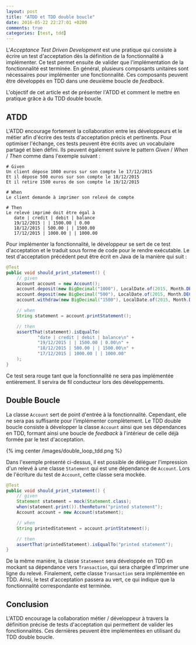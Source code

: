 ```yaml
---
layout: post
title: "ATDD et TDD double boucle"
date: 2016-05-22 22:27:01 +0200
comments: true
categories: [test, tdd]
---
```


L'_Acceptance Test Driven Development_ est une pratique qui consiste à écrire un test d'acceptation dès la définition de la fonctionnalité à implémenter. Ce test permet ensuite de valider que l'implémentation de la fonctionnalité est terminée. En général, plusieurs composants unitaires sont nécessaires pour implémenter une fonctionnalité. Ces composants peuvent être développés en TDD dans une deuxième boucle de _feedback_.

L'objectif de cet article est de présenter l'ATDD et comment le mettre en pratique grâce à du TDD double boucle.

<!-- more -->

## ATDD

L'ATDD encourage fortement la collaboration entre les développeurs et le métier afin d'écrire des tests d'acceptation précis et pertinents. Pour optimiser l'échange, ces tests peuvent être écrits avec un vocabulaire partagé et bien défini. Ils peuvent également suivre le pattern _Given_ / _When_ / _Then_ comme dans l'exemple suivant :

```
# Given
Un client dépose 1000 euros sur son compte le 17/12/2015
Et il dépose 500 euros sur son compte le 18/12/2015
Et il retire 1500 euros de son compte le 19/12/2015

# When
Le client demande à imprimer son relevé de compte

# Then
Le relevé imprimé doit être égal à
   date | credit | debit | balance
   19/12/2015 | | 1500.00 | 0.00
   18/12/2015 | 500.00 | | 1500.00
   17/12/2015 | 1000.00 | | 1000.00
```

Pour implémenter la fonctionnalité, le développeur se sert de ce test d'acceptation et le traduit sous forme de code pour le rendre exécutable. Le test d'acceptation précédent peut être écrit en Java de la manière qui suit :

```java
@Test
public void should_print_statement() {
    // given
    Account account = new Account();
    account.deposit(new BigDecimal("1000"), LocalDate.of(2015, Month.DECEMBER, 17));
    account.deposit(new BigDecimal("500"), LocalDate.of(2015, Month.DECEMBER, 18));
    account.withdraw(new BigDecimal("1500"), LocalDate.of(2015, Month.DECEMBER, 19));

    // when
    String statement = account.printStatement();

    // then
    assertThat(statement).isEqualTo(
            "date | credit | debit | balance\n" +
            "19/12/2015 | | 1500.00 | 0.00\n" +
            "18/12/2015 | 500.00 | | 1500.00\n" +
            "17/12/2015 | 1000.00 | | 1000.00"
    );
}
```

Ce test sera rouge tant que la fonctionnalité ne sera pas implémentée entièrement. Il servira de fil conducteur lors des développements.

## Double Boucle

La classe `Account` sert de point d'entrée à la fonctionnalité. Cependant, elle ne sera pas suffisante pour l'implémenter complètement. Le TDD double boucle consiste à développer la classe `Account` ainsi que ses dépendances en TDD, formant ainsi une boucle de _feedback_ à l'intérieur de celle déjà formée par le test d'acceptation.

{% img center /images/double_loop_tdd.png %}

Dans l'exemple présenté ci-dessus, il est possible de déléguer l'impression d'un relevé à une classe `Statement` qui est une dépendance de `Account`. Lors de l'écriture du test de `Account`, cette classe sera mockée.

```java
@Test
public void should_print_statement() {
    // given
    Statement statement = mock(Statement.class);
    when(statement.print()).thenReturn("printed statement");
    Account account = new Account(statement);

    // when
    String printedStatement = account.printStatement();

    // then
    assertThat(printedStatement).isEqualTo("printed statement");
}
```

De la même manière, la classe `Statement` sera développée en TDD en mockant sa dépendance vers `Transaction`, qui sera chargée d'imprimer une ligne du relevé. Finalement, cette classe `Transaction` sera implémentée en TDD.
Ainsi, le test d'acceptation passera au vert, ce qui indique que la fonctionnalité correspondante est terminée.

## Conclusion

L'ATDD encourage la collaboration métier / développeur à travers la définition précise de tests d'acceptation qui permettent de valider les fonctionnalités. Ces dernières peuvent être implémentées en utilisant du TDD double boucle.